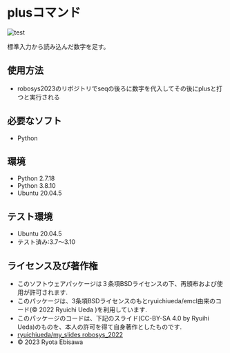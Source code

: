 # plusコマンド
![test](https://github.com/EbisawaRyota/robosys2023/actions/workflows/test.yml/badge.svg)

標準入力から読み込んだ数字を足す。

## 使用方法
* robosys2023のリポジトリでseqの後ろに数字を代入してその後にplusと打つと実行される

## 必要なソフト
* Python

## 環境
* Python 2.7.18
* Python 3.8.10
* Ubuntu 20.04.5

## テスト環境
* Ubuntu 20.04.5
 * テスト済み:3.7～3.10

## ライセンス及び著作権
* このソフトウェアパッケージは３条項BSDライセンスの下、再頒布および使用が許可されます. 
* このパッケージは、3条項BSDライセンスのもとryuichiueda/emcl由来のコード(© 2022 Ryuichi Ueda )を利用しています. 
* このパッケージのコードは、下記のスライド(CC-BY-SA 4.0 by Ryuihi Ueda)のものを、本人の許可を得て自身著作としたものです. 
* [ryuichiueda/my_slides robosys_2022](https://github.com/ryuichiueda/my_slides/tree/master/robosys_2022)
* © 2023 Ryota Ebisawa
